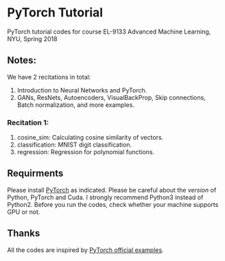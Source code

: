 # PyTorch Tutorial
PyTorch tutorial codes for course EL-9133 Advanced Machine Learning, NYU, Spring 2018

## Notes:
We have 2 recitations in total:
1. Introduction to Neural Networks and PyTorch.
2. GANs, ResNets, Autoencoders, VisualBackProp, Skip connections, Batch normalization, and more examples.

### Recitation 1:
1. cosine_sim: Calculating cosine similarity of vectors.
2. classification: MNIST digit classification.
3. regression: Regression for polynomial functions.

## Requirments
Please install [PyTorch](http://pytorch.org/) as indicated. Please be careful about the *version* of Python, PyTorch and Cuda. I strongly recommend Python3 instead of Python2. Before you run the codes, check whether your machine supports GPU or not.

## Thanks
All the codes are inspired by [PyTorch official examples](https://github.com/pytorch/examples). 
